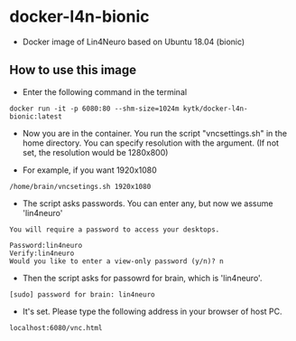 # docker-l4n-bionic

- Docker image of Lin4Neuro based on Ubuntu 18.04 (bionic)

## How to use this image

- Enter the following command in the terminal

```
docker run -it -p 6080:80 --shm-size=1024m kytk/docker-l4n-bionic:latest

```

- Now you are in the container. You run the script "vncsettings.sh" in the home directory. You can specify resolution with the argument. (If not set, the resolution would be 1280x800)

- For example, if you want 1920x1080

```
/home/brain/vncsetings.sh 1920x1080
```

- The script asks passwords. You can enter any, but now we assume 'lin4neuro'

```
You will require a password to access your desktops.

Password:lin4neuro
Verify:lin4neuro
Would you like to enter a view-only password (y/n)? n
```

- Then the script asks for passowrd for brain, which is 'lin4neuro'.

```
[sudo] password for brain: lin4neuro
```

- It's set. Please type the following address in your browser of host PC.

```
localhost:6080/vnc.html
```
